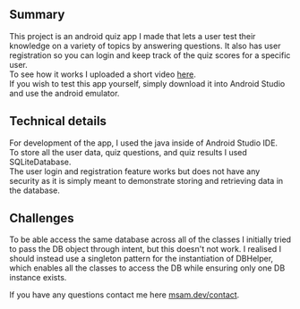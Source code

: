 ## Summary
This project is an android quiz app I made that lets a user test their knowledge on a variety of topics by answering questions. It also has user registration so you can login and keep track of the quiz scores for a specific user.\
To see how it works I uploaded a short video [here]().\
If you wish to test this app yourself, simply download it into Android Studio and use the android emulator.

## Technical details
For development of the app, I used the java inside of Android Studio IDE.\
To store all the user data, quiz questions, and quiz results I used SQLiteDatabase.\
The user login and registration feature works but does not have any security as it is simply meant to demonstrate storing and retrieving data in the database.

## Challenges 
To be able access the same database across all of the classes I initially tried to pass the DB object through intent, but this doesn't not work. I realised I should instead use a singleton pattern for the instantiation of DBHelper, which enables all the classes to access the DB while ensuring only one DB instance exists. 

If you have any questions contact me here [msam.dev/contact](https://msam.dev/contact).
